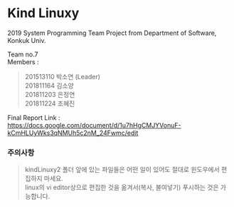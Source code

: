 # Kind Linuxy
2019 System Programming Team Project from Department of Software, Konkuk Univ.  
  
Team no.7  
Members :
>201513110 박소연 (Leader)  
>201811164 김소양  
>201811203 은정연  
>201811224 조혜진  
  
Final Report Link : https://docs.google.com/document/d/1u7hHgCMJYVonuF-kCmHLUyWks3qNMUh5c2nM_24Fwmc/edit  

### 주의사항
>kindLinuxy2 폴더 앞에 있는 파일들은 어떤 일이 있어도 절대로 윈도우에서 편집하지 마세요.  
>linux의 vi editor상으로 편집한 것을 옮겨서(복사, 불여넣기) 푸시하는 것은 가능합니다.
